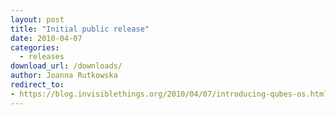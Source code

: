 ```yaml
---
layout: post
title: "Initial public release"
date: 2010-04-07
categories:
  - releases
download_url: /downloads/
author: Joanna Rutkowska
redirect_to:
- https://blog.invisiblethings.org/2010/04/07/introducing-qubes-os.html
---
```

